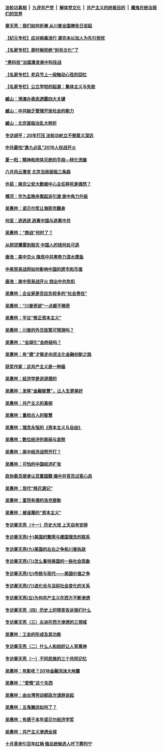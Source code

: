 

####  [法轮功真相](../../../../basic/blob/master/README.md?t=07062202) &nbsp;|&nbsp; [九评共产党](../../../../9ping.md/blob/master/README.md?t=07062202) &nbsp;|&nbsp; [解体党文化](../../../../jtdwh.md/blob/master/README.md?t=07062202)  &nbsp;|&nbsp; [共产主义的终极目的](../../../../gczydzjmd.md/blob/master/README.md?t=07062202) &nbsp;|&nbsp; [魔鬼在统治我们的世界](../../../../mgztzwmdsj.md/blob/master/README.md?t=07062202) 

#### [章天亮：我们如何祈祷 从川普全国祷告日说起](../pages/nsc423/n11944627.md?t=07062202) 

#### [【纪元专栏】应对病毒流行 渥京未以加人为先引担忧](../pages/nsc423/n11875714.md?t=07062202) 

#### [【名家专栏】是时候拒绝“封杀文化”了](../pages/nsc423/n11814093.md?t=07062202) 

#### [“黑科技”治国激发美中科技战](../pages/nsc423/n11638056.md?t=07062202) 

#### [【名家专栏】老兵节上一段触动心弦的回忆](../pages/nsc423/n11646016.md?t=07062202) 

#### [【名家专栏】公立学校的起源：集体主义与失败](../pages/nsc423/n11601833.md?t=07062202) 

#### [臧山：港澳办表态透露四大关键](../pages/nsc423/n11421628.md?t=07062202) 

#### [臧山：中共缺乏管理开放社会的能力](../pages/nsc423/n11407457.md?t=07062202) 

#### [臧山：北京面临治乱大转折](../pages/nsc423/n11406895.md?t=07062202) 

#### [专访胡平：20年打压 法轮功屹立不倒意义深远](../pages/nsc423/n11398800.md?t=07062202) 

#### [中共最怕“逢九必乱”2019人权战开火](../pages/nsc423/n11385248.md?t=07062202) 

#### [夏一阳：精神和肉体灭绝的手段—转化洗脑](../pages/nsc423/n11368250.md?t=07062202) 

#### [六月风云激变 北京当局面临三条路](../pages/nsc423/n11313668.md?t=07062202) 

#### [许茹：南京公安大数据中心主任猝死是偶然？](../pages/nsc423/n11064744.md?t=07062202) 

#### [横河：华为孟晚舟案起诉引渡 美中角力升级](../pages/nsc423/n11027230.md?t=07062202) 

#### [吴惠林：诺贝尔奖让海耶克翻身](../pages/nsc423/n10890049.md?t=07062202) 

#### [何坚：逃逃逃 逃离中国与逃离中共](../pages/nsc423/n10592891.md?t=07062202) 

#### [吴惠林：“商战”何时了？](../pages/nsc423/n10573558.md?t=07062202) 

#### [从网贷爆雷到股灾 中国人的钱何处可逃](../pages/nsc423/n10572800.md?t=07062202) 

#### [唐浩：美中交火 隐现中共黑势力混水摸鱼](../pages/nsc423/n10544040.md?t=07062202) 

#### [中美贸易战将如何影响中国的房市和币值](../pages/nsc423/n10543697.md?t=07062202) 

#### [唐浩：美中贸易战开火 烧出中共危机](../pages/nsc423/n10540126.md?t=07062202) 

#### [吴惠林：企业家是否应负较多的“社会责任”](../pages/nsc423/n10535022.md?t=07062202) 

#### [吴惠林：“川普奇迹”一点都不稀奇](../pages/nsc423/n10512808.md?t=07062202) 

#### [吴惠林：平议“修正资本主义”](../pages/nsc423/n10495724.md?t=07062202) 

#### [吴惠林：川普的外交政策可预测吗？](../pages/nsc423/n10462387.md?t=07062202) 

#### [吴惠林：“全球化”会终结吗？](../pages/nsc423/n10452838.md?t=07062202) 

#### [吴惠林：有“德”才能走向民主化金融创新之路](../pages/nsc423/n10432292.md?t=07062202) 

#### [获奖作家：这共产主义是一种癌](../pages/nsc423/n10431541.md?t=07062202) 

#### [吴惠林：经济学是讲道德的](../pages/nsc423/n10398014.md?t=07062202) 

#### [吴惠林：发挥“金融智慧”，让人生更美好](../pages/nsc423/n10375019.md?t=07062202) 

#### [吴惠林：共产主义的真相](../pages/nsc423/n10351394.md?t=07062202) 

#### [吴惠林：重拾古人的智慧](../pages/nsc423/n10337691.md?t=07062202) 

#### [吴惠林：理念永恒的《资本主义与自由》](../pages/nsc423/n10316274.md?t=07062202) 

#### [吴惠林：数位经济的美丽与哀愁](../pages/nsc423/n10292946.md?t=07062202) 

#### [吴惠林：美中经济战将开打？](../pages/nsc423/n10258825.md?t=07062202) 

#### [吴惠林：可怕的中国经济扩张](../pages/nsc423/n10219147.md?t=07062202) 

#### [政协委员提承认双重国籍 揭中共官员过客心态](../pages/nsc423/n10208809.md?t=07062202) 

#### [吴惠林：现代“桃花源记”](../pages/nsc423/n10185234.md?t=07062202) 

#### [吴惠林：富而有德的洛克斐勒](../pages/nsc423/n10142264.md?t=07062202) 

#### [吴惠林：被诬蔑的“资本主义”](../pages/nsc423/n10124816.md?t=07062202) 

#### [专访章天亮（十一）历史大戏 上天自有安排](../pages/nsc423/n10094905.md?t=07062202) 

#### [专访章天亮(十)美国的繁荣与建国理念的联系](../pages/nsc423/n10094899.md?t=07062202) 

#### [专访章天亮(九)美国的左右之争和川普执政](../pages/nsc423/n10094889.md?t=07062202) 

#### [专访章天亮(八)怎么看待美国的一些社会现象](../pages/nsc423/n10094857.md?t=07062202) 

#### [专访章天亮(七)传统与现代——美国价值之争](../pages/nsc423/n10093140.md?t=07062202) 

#### [专访章天亮(六)进化论与当前社会变化的关系](../pages/nsc423/n10092036.md?t=07062202) 

#### [专访章天亮(五)为何共产主义在西方不断渗透](../pages/nsc423/n10083620.md?t=07062202) 

#### [专访章天亮（四）历史上的预言告诉我们什么](../pages/nsc423/n10083606.md?t=07062202) 

#### [专访章天亮（三）左派在西方渗透的三领域](../pages/nsc423/n10081115.md?t=07062202) 

#### [吴惠林：工会的形成及其功能](../pages/nsc423/n10080633.md?t=07062202) 

#### [专访章天亮（二）什么人和组织让人背离神](../pages/nsc423/n10076637.md?t=07062202) 

#### [专访章天亮（一）不同民族的三个共同记忆](../pages/nsc423/n10074188.md?t=07062202) 

#### [吴惠林：有影呒？2018金融泡沫大地震](../pages/nsc423/n10040534.md?t=07062202) 

#### [吴惠林：“爱情”这个东西](../pages/nsc423/n10019423.md?t=07062202) 

#### [吴惠林：由台湾劳动部政次请辞说起](../pages/nsc423/n9979679.md?t=07062202) 

#### [吴惠林：五鬼搬运如何了？](../pages/nsc423/n9925338.md?t=07062202) 

#### [吴惠林：有感于本年诺贝尔经济学奖](../pages/nsc423/n9871883.md?t=07062202) 

#### [吴惠林：共产主义渗透全球](../pages/nsc423/n9812748.md?t=07062202) 

#### [十月革命引百年红祸 俄总统候选人吁下葬列宁](../pages/nsc423/n9810182.md?t=07062202) 

